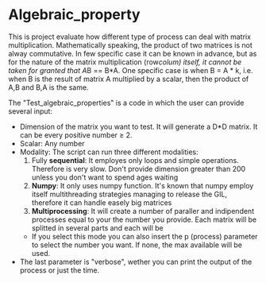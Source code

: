 # Algebraic_property
This is project evaluate how different type of process can deal with matrix multiplication.
Mathematically speaking, the product of two matrices is not alway commutative. In few specific case it can be known in advance, but as for the nature of the matrix multiplication (row*colum) itself, it cannot be taken for granted that A*B == B*A.
One specific case is when B = A * k, i.e. when B is the result of matrix A multiplied by a scalar, then the product of A,B and B,A is the same. 

The "Test_algebraic_properties" is a code in which the user can provide several input:
* Dimension of the matrix you want to test. It will generate a D*D matrix. It can be every positive number ≥ 2. 
* Scalar: Any number
* Modality: The script can run three different modalities:
  1. Fully **sequential**: It employes only loops and simple operations. Therefore is very slow. Don't provide dimension greater than 200 unless you don't want to spend ages waiting
  2. **Numpy**: It only uses numpy function. It's known that numpy employ itself multithreading strategies managing to release the GIL, therefore it can handle easely big matrices
  3. **Multiprocessing**: It will create a number of paraller and indipendent processes equal to your the number you provide. Each matrix will be splitted in several parts and each will be
    * If you select this mode you can also insert the p (process) parameter to select the number you
      want. If none, the max available will be used. 
* The last parameter is "verbose", wether you can print the output of the process or just the time.



